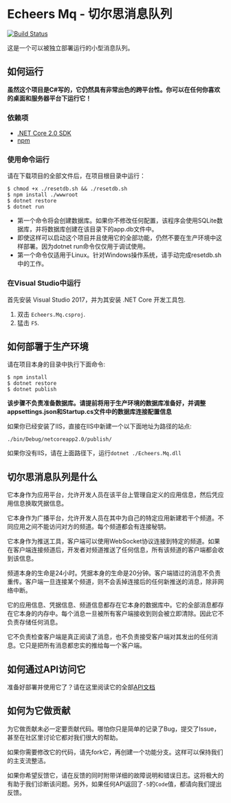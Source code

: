 
# Echeers Mq - 切尔思消息队列

[![Build Status](https://travis-ci.org/Echeers/Mq.svg?branch=master)](https://travis-ci.org/Echeers/Mq)

这是一个可以被独立部署运行的小型消息队列。

## 如何运行

**虽然这个项目是C#写的，它仍然具有非常出色的跨平台性。你可以在任何你喜欢的桌面和服务器平台下运行它！**

### 依赖项

* [.NET Core 2.0 SDK](https://www.microsoft.com/net)
* [npm](https://nodejs.org)

### 使用命令运行

请在下载项目的全部文件后，在项目根目录中运行：

    $ chmod +x ./resetdb.sh && ./resetdb.sh
    $ npm install ./wwwroot
    $ dotnet restore
    $ dotnet run

* 第一个命令将会创建数据库。如果你不修改任何配置，该程序会使用SQLite数据库，并将数据库创建在该目录下的app.db文件中。
* 即使这样可以启动这个项目并且使用它的全部功能，仍然不要在生产环境中这样部署。因为dotnet run命令仅仅用于调试使用。
* 第一个命令仅适用于Linux。针对Windows操作系统，请手动完成resetdb.sh中的工作。

### 在Visual Studio中运行

首先安装 Visual Studio 2017，并为其安装 .NET Core 开发工具包.

1. 双击 `Echeers.Mq.csproj`.
2. 猛击 `F5`.

## 如何部署于生产环境

请在项目本身的目录中执行下面命令:

    $ npm install
    $ dotnet restore
    $ dotnet publish

**该步骤不负责准备数据库。请提前将用于生产环境的数据库准备好，并调整appsettings.json和Startup.cs文件中的数据库连接配置信息**

如果你已经安装了IIS，直接在IIS中新建一个以下面地址为路径的站点:

    ./bin/Debug/netcoreapp2.0/publish/

如果你没有IIS，请在上面路径下，运行`dotnet ./Echeers.Mq.dll`

## 切尔思消息队列是什么

它本身作为应用平台，允许开发人员在该平台上管理自定义的应用信息，然后凭应用信息换取凭据信息。

它本身作为广播平台，允许开发人员在其中为自己的特定应用新建若干个频道。不同应用之间不能访问对方的频道。每个频道都会有连接秘钥。

它本身作为推送工具，客户端可以使用WebSocket协议连接到特定的频道。如果在客户端连接频道后，开发者对频道推送了任何信息，所有该频道的客户端都会收到该信息。

频道本身的生命是24小时。凭据本身的生命是20分钟。客户端错过的消息不负责重传。客户端一旦连接某个频道，则不会丢掉连接后的任何新推送的消息，除非网络中断。

它的应用信息、凭据信息、频道信息都存在它本身的数据库中。它的全部消息都存在它本身的内存中。每个消息一旦被所有客户端接收到则会被立即清除。因此它不负责存储任何消息。

它不负责检查客户端是真正阅读了消息，也不负责接受客户端对其发出的任何消息。它只是把所有消息都忠实的推给每一个客户端。

## 如何通过API访问它

准备好部署并使用它了？请在这里阅读它的全部[API文档](./interfaces.md)

## 如何为它做贡献

为它做贡献未必一定要贡献代码。哪怕你只是简单的记录了Bug，提交了Issue，甚至在社区里讨论它都对我们很大的帮助。

如果你需要修改它的代码，请先fork它，再创建一个功能分支。这样可以保持我们的主支流整洁。

如果你希望反馈它，请在反馈的同时附带详细的故障说明和错误日志。这将极大的有助于我们诊断该问题。另外，如果任何API返回了`-5`的`Code`值，都请向我们提出反馈。